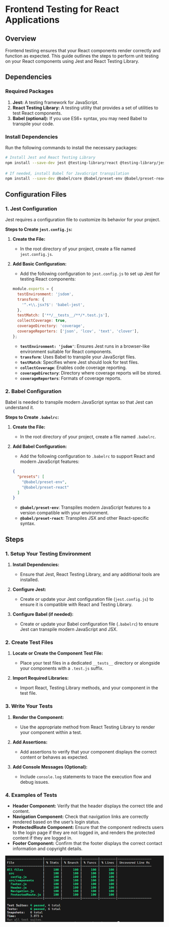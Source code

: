 # Frontend Testing for React Applications

## Overview

Frontend testing ensures that your React components render correctly and function as expected. This guide outlines the steps to perform unit testing on your React components using Jest and React Testing Library.

## Dependencies

### Required Packages

1. **Jest:** A testing framework for JavaScript.
2. **React Testing Library:** A testing utility that provides a set of utilities to test React components.
3. **Babel (optional):** If you use ES6+ syntax, you may need Babel to transpile your code.

### Install Dependencies

Run the following commands to install the necessary packages:

```bash
# Install Jest and React Testing Library
npm install --save-dev jest @testing-library/react @testing-library/jest-dom

# If needed, install Babel for JavaScript transpilation
npm install --save-dev @babel/core @babel/preset-env @babel/preset-react babel-jest
```

## Configuration Files

### 1. **Jest Configuration**

Jest requires a configuration file to customize its behavior for your project.

**Steps to Create `jest.config.js`:**

1. **Create the File:**
   - In the root directory of your project, create a file named `jest.config.js`.

2. **Add Basic Configuration:**
   - Add the following configuration to `jest.config.js` to set up Jest for testing React components:

   ```javascript
   module.exports = {
     testEnvironment: 'jsdom',
     transform: {
       '^.+\\.jsx?$': 'babel-jest',
     },
     testMatch: ['**/__tests__/**/*.test.js'],
     collectCoverage: true,
     coverageDirectory: 'coverage',
     coverageReporters: ['json', 'lcov', 'text', 'clover'],
   };
   ```

   - **`testEnvironment: 'jsdom'`**: Ensures Jest runs in a browser-like environment suitable for React components.
   - **`transform`**: Uses Babel to transpile your JavaScript files.
   - **`testMatch`**: Specifies where Jest should look for test files.
   - **`collectCoverage`**: Enables code coverage reporting.
   - **`coverageDirectory`**: Directory where coverage reports will be stored.
   - **`coverageReporters`**: Formats of coverage reports.

### 2. **Babel Configuration**

Babel is needed to transpile modern JavaScript syntax so that Jest can understand it.

**Steps to Create `.babelrc`:**

1. **Create the File:**
   - In the root directory of your project, create a file named `.babelrc`.

2. **Add Babel Configuration:**
   - Add the following configuration to `.babelrc` to support React and modern JavaScript features:

   ```json
   {
     "presets": [
       "@babel/preset-env",
       "@babel/preset-react"
     ]
   }
   ```

   - **`@babel/preset-env`**: Transpiles modern JavaScript features to a version compatible with your environment.
   - **`@babel/preset-react`**: Transpiles JSX and other React-specific syntax.

## Steps

### 1. **Setup Your Testing Environment**

1. **Install Dependencies:**
   - Ensure that Jest, React Testing Library, and any additional tools are installed.

2. **Configure Jest:**
   - Create or update your Jest configuration file (`jest.config.js`) to ensure it is compatible with React and Testing Library.

3. **Configure Babel (if needed):**
   - Create or update your Babel configuration file (`.babelrc`) to ensure Jest can transpile modern JavaScript and JSX.

### 2. **Create Test Files**

1. **Locate or Create the Component Test File:**
   - Place your test files in a dedicated `__tests__` directory or alongside your components with a `.test.js` suffix.

2. **Import Required Libraries:**
   - Import React, Testing Library methods, and your component in the test file.

### 3. **Write Your Tests**

1. **Render the Component:**
   - Use the appropriate method from React Testing Library to render your component within a test.

2. **Add Assertions:**
   - Add assertions to verify that your component displays the correct content or behaves as expected.

3. **Add Console Messages (Optional):**
   - Include `console.log` statements to trace the execution flow and debug issues.

### 4. **Examples of Tests**

- **Header Component:** Verify that the header displays the correct title and content.
- **Navigation Component:** Check that navigation links are correctly rendered based on the user’s login status.
- **ProtectedRoute Component:** Ensure that the component redirects users to the login page if they are not logged in, and renders the protected content if they are logged in.
- **Footer Component:** Confirm that the footer displays the correct contact information and copyright details.


![Frontend Test Figure 1](./screenshots/frontend-jest-test-figure-1.png)